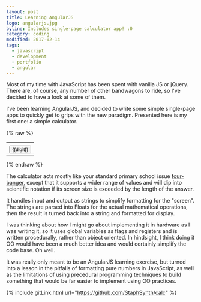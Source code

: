 ```yaml
---
layout: post
title: Learning AngularJS
logo: angularjs.jpg
byline: Includes single-page calculator app! :0
category: coding
modified: 2017-02-14
tags:
  - javascript
  - development
  - portfolio
  - angular
---
```


Most of my time with JavaScript has been spent with vanilla JS or jQuery. There are, of course, any number of other bandwagons to ride, so I've decided to have a look at some of them.

I've been learning AngularJS, and decided to write some simple single-page apps to quickly get to grips with the new paradigm. Presented here is my first one: a simple calculator.

<script type="text/javascript" src="https://ajax.googleapis.com/ajax/libs/angularjs/1.2.32/angular.min.js"></script>
<script type="text/javascript" src="{{site.url}}/js/calc.js"></script>
<link type="text/css" rel="stylesheet" href="{{site.url}}/css/calc.css">
{% raw %}
<div class="calc" ng-app="calc-app">
  <div ng-controller="calc-controller">
    <table class="calcTable">
      <tbody>
        <tr><td colspan="4" align="right" class="display" ng-bind="display()"></td></tr>
        <tr ng-repeat="row in buttons"><td ng-repeat="digit in row"><button class="calcButton" ng-click="push(digit)">{{digit}}</button></td></tr>
      </tbody>
    </table>
  </div>
</div>
{% endraw %}

The calculator acts mostly like your standard primary school issue [four-banger](http://www.urbandictionary.com/define.php?term=Four+Banger&defid=1918795), except that it supports a wider range of values and will dip into scientific notation if its screen size is exceeded by the length of the answer.

It handles input and output as strings to simplify formatting for the "screen". The strings are parsed into Floats for the actual mathematical operations, then the result is turned back into a string and formatted for display.

I was thinking about how I might go about implementing it in hardware as I was writing it, so it uses global variables as flags and registers and is written procedurally, rather than object oriented. In hindsight, I think doing it OO would have been a much better idea and would certainly simplify the code base. Oh well.

It was really only meant to be an AngularJS learning exercise, but turned into a lesson in the pitfalls of formatting pure numbers in JavaScript, as well as the limitations of using precedural programming techniques to build something that would be far easier to implement using OO practices.

{% include gitLink.html url="https://github.com/StaphSynth/calc" %}
